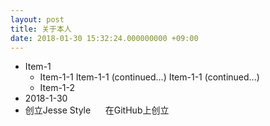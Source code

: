 ```yaml
---
layout: post
title: 关于本人
date: 2018-01-30 15:32:24.000000000 +09:00
---
```


- Item-1
   - Item-1-1
      Item-1-1 (continued...)
      Item-1-1 (continued...)
  - Item-1-2
-   2018-1-30
  - 创立Jesse Style
      在GitHub上创立
